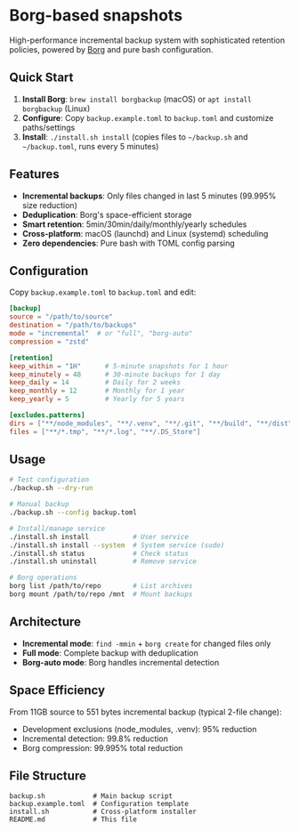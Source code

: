 # Borg-based snapshots

High-performance incremental backup system with sophisticated retention policies, powered by [Borg](https://www.borgbackup.org/) and pure bash configuration.

## Quick Start

1. **Install Borg**: `brew install borgbackup` (macOS) or `apt install borgbackup` (Linux)
2. **Configure**: Copy `backup.example.toml` to `backup.toml` and customize paths/settings
3. **Install**: `./install.sh install` (copies files to `~/backup.sh` and `~/backup.toml`, runs every 5 minutes)

## Features

- **Incremental backups**: Only files changed in last 5 minutes (99.995% size reduction)
- **Deduplication**: Borg's space-efficient storage
- **Smart retention**: 5min/30min/daily/monthly/yearly schedules
- **Cross-platform**: macOS (launchd) and Linux (systemd) scheduling
- **Zero dependencies**: Pure bash with TOML config parsing

## Configuration

Copy `backup.example.toml` to `backup.toml` and edit:

```toml
[backup]
source = "/path/to/source"
destination = "/path/to/backups"
mode = "incremental"  # or "full", "borg-auto"
compression = "zstd"

[retention]
keep_within = "1H"      # 5-minute snapshots for 1 hour
keep_minutely = 48      # 30-minute backups for 1 day
keep_daily = 14         # Daily for 2 weeks
keep_monthly = 12       # Monthly for 1 year
keep_yearly = 5         # Yearly for 5 years

[excludes.patterns]
dirs = ["**/node_modules", "**/.venv", "**/.git", "**/build", "**/dist"]
files = ["**/*.tmp", "**/*.log", "**/.DS_Store"]
```

## Usage

```bash
# Test configuration
./backup.sh --dry-run

# Manual backup
./backup.sh --config backup.toml

# Install/manage service
./install.sh install           # User service
./install.sh install --system  # System service (sudo)
./install.sh status            # Check status
./install.sh uninstall         # Remove service

# Borg operations
borg list /path/to/repo        # List archives
borg mount /path/to/repo /mnt  # Mount backups
```

## Architecture

- **Incremental mode**: `find -mmin` + `borg create` for changed files only
- **Full mode**: Complete backup with deduplication
- **Borg-auto mode**: Borg handles incremental detection

## Space Efficiency

From 11GB source to 551 bytes incremental backup (typical 2-file change):
- Development exclusions (node_modules, .venv): 95% reduction
- Incremental detection: 99.8% reduction  
- Borg compression: 99.995% total reduction

## File Structure

```
backup.sh            # Main backup script
backup.example.toml  # Configuration template
install.sh           # Cross-platform installer
README.md            # This file
```
